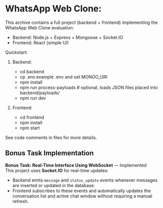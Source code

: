 # WhatsApp Web Clone:

This archive contains a full project (backend + frontend) implementing the WhatsApp Web Clone evaluation:
- Backend: Node.js + Express + Mongoose + Socket.IO
- Frontend: React (simple UI)

Quickstart:
1. Backend:
   - cd backend
   - cp .env.example .env and set MONGO_URI
   - npm install
   - npm run process-payloads   # optional, loads JSON files placed into backend/payloads/
   - npm run dev

2. Frontend:
   - cd frontend
   - npm install
   - npm start

See code comments in files for more details.

## Bonus Task Implementation

**Bonus Task: Real-Time Interface Using WebSocket** — Implemented  
This project uses **Socket.IO** for real-time updates:
- Backend emits `message` and `status_update` events whenever messages are inserted or updated in the database.
- Frontend subscribes to these events and automatically updates the conversation list and active chat window without requiring a manual refresh.
